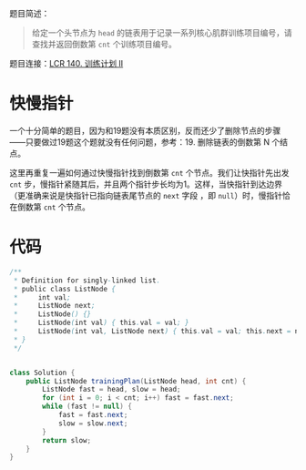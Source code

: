 题目简述：

> 给定一个头节点为 `head` 的链表用于记录一系列核心肌群训练项目编号，请查找并返回倒数第 `cnt` 个训练项目编号。

题目连接：[LCR 140. 训练计划 II](https://leetcode.cn/problems/lian-biao-zhong-dao-shu-di-kge-jie-dian-lcof/)

# 快慢指针

一个十分简单的题目，因为和19题没有本质区别，反而还少了删除节点的步骤——只要做过19题这个题就没有任何问题，参考：19. 删除链表的倒数第 N 个结点。

这里再重复一遍如何通过快慢指针找到倒数第 `cnt` 个节点。我们让快指针先出发 `cnt` 步，慢指针紧随其后，并且两个指针步长均为1。这样，当快指针到达边界（更准确来说是快指针已指向链表尾节点的 `next` 字段 ，即 `null`）时，慢指针恰在倒数第 `cnt` 个节点。

# 代码

```java
/**
 * Definition for singly-linked list.
 * public class ListNode {
 *     int val;
 *     ListNode next;
 *     ListNode() {}
 *     ListNode(int val) { this.val = val; }
 *     ListNode(int val, ListNode next) { this.val = val; this.next = next; }
 * }
 */


class Solution {
    public ListNode trainingPlan(ListNode head, int cnt) {
        ListNode fast = head, slow = head;
        for (int i = 0; i < cnt; i++) fast = fast.next;
        while (fast != null) {
            fast = fast.next;
            slow = slow.next;
        }
        return slow;
    }
}
```

